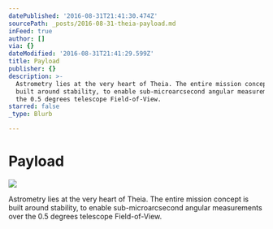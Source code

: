 ```yaml
---
datePublished: '2016-08-31T21:41:30.474Z'
sourcePath: _posts/2016-08-31-theia-payload.md
inFeed: true
author: []
via: {}
dateModified: '2016-08-31T21:41:29.599Z'
title: Payload
publisher: {}
description: >-
  Astrometry lies at the very heart of Theia. The entire mission concept is
  built around stability, to enable sub-microarcsecond angular measurements over
  the 0.5 degrees telescope Field-of-View.
starred: false
_type: Blurb

---
```

# Payload
![](https://the-grid-user-content.s3-us-west-2.amazonaws.com/7ada6b4d-1a4a-42f3-aa84-7b74dd37f7de.png)

Astrometry lies at the very heart of Theia. The entire mission concept is built around stability, to enable sub-microarcsecond angular measurements over the 0.5 degrees telescope Field-of-View.